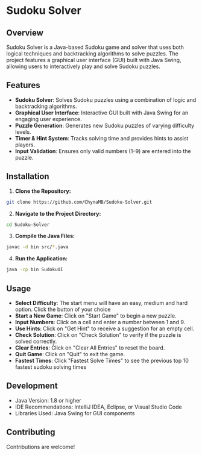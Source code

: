 # Sudoku Solver

## Overview

Sudoku Solver is a Java-based Sudoku game and solver that uses both logical techniques and backtracking algorithms to solve puzzles. The project features a graphical user interface (GUI) built with Java Swing, allowing users to interactively play and solve Sudoku puzzles.

## Features

- **Sudoku Solver**: Solves Sudoku puzzles using a combination of logic and backtracking algorithms.
- **Graphical User Interface**: Interactive GUI built with Java Swing for an engaging user experience.
- **Puzzle Generation**: Generates new Sudoku puzzles of varying difficulty levels.
- **Timer & Hint System**: Tracks solving time and provides hints to assist players.
- **Input Validation**: Ensures only valid numbers (1–9) are entered into the puzzle.

## Installation

1. **Clone the Repository:**

  ```bash
  git clone https://github.com/ChynaMB/Sudoku-Solver.git
  ```
   
2. **Navigate to the Project Directory:**

  ```bash
  cd Sudoku-Solver
  ```

3. **Compile the Java Files:**
  ```bash
  javac -d bin src/*.java
  ```
4. **Run the Application:**

  ```bash
  java -cp bin SudokuUI
  ```

## Usage
- **Select Difficulty**: The start menu will have an easy, medium and hard option. Click the button of your choice
- **Start a New Game**: Click on "Start Game" to begin a new puzzle.
- **Input Numbers**: Click on a cell and enter a number between 1 and 9.
- **Use Hints**: Click on "Get Hint" to receive a suggestion for an empty cell.
- **Check Solution**: Click on "Check Solution" to verify if the puzzle is solved correctly.
- **Clear Entries**: Click on "Clear All Entries" to reset the board.
- **Quit Game**: Click on "Quit" to exit the game.
- **Fastest Times**: Click "Fastest Solve Times" to see the previous top 10 fastest sudoku solving times 

## Development
- Java Version: 1.8 or higher
- IDE Recommendations: IntelliJ IDEA, Eclipse, or Visual Studio Code
- Libraries Used: Java Swing for GUI components

## Contributing
Contributions are welcome!
